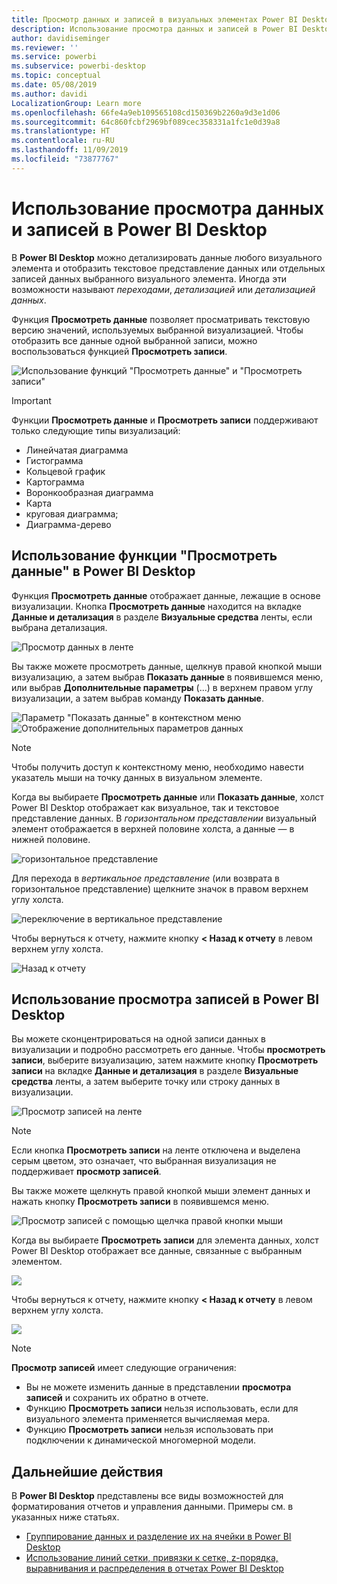 ```yaml
---
title: Просмотр данных и записей в визуальных элементах Power BI Desktop
description: Использование просмотра данных и записей в Power BI Desktop для детализации данных
author: davidiseminger
ms.reviewer: ''
ms.service: powerbi
ms.subservice: powerbi-desktop
ms.topic: conceptual
ms.date: 05/08/2019
ms.author: davidi
LocalizationGroup: Learn more
ms.openlocfilehash: 66fe4a9eb109565108cd150369b2260a9d3e1d06
ms.sourcegitcommit: 64c860fcbf2969bf089cec358331a1fc1e0d39a8
ms.translationtype: HT
ms.contentlocale: ru-RU
ms.lasthandoff: 11/09/2019
ms.locfileid: "73877767"
---
```

# <a name="use-see-data-and-see-records-in-power-bi-desktop"></a>Использование просмотра данных и записей в Power BI Desktop
В **Power BI Desktop** можно детализировать данные любого визуального элемента и отобразить текстовое представление данных или отдельных записей данных выбранного визуального элемента. Иногда эти возможности называют *переходами*, *детализацией* или *детализацией данных*.

Функция **Просмотреть данные** позволяет просматривать текстовую версию значений, используемых выбранной визуализацией. Чтобы отобразить все данные одной выбранной записи, можно воспользоваться функцией **Просмотреть записи**. 

![Использование функций "Просмотреть данные" и "Просмотреть записи"](media/desktop-see-data-see-records/see-data-record.png)

>[!IMPORTANT]
>Функции **Просмотреть данные** и **Просмотреть записи** поддерживают только следующие типы визуализаций:
>  - Линейчатая диаграмма
>  - Гистограмма
>  - Кольцевой график
>  - Картограмма
>  - Воронкообразная диаграмма
>  - Карта
>  - круговая диаграмма;
>  - Диаграмма-дерево

## <a name="use-see-data-in-power-bi-desktop"></a>Использование функции "Просмотреть данные" в Power BI Desktop

Функция **Просмотреть данные** отображает данные, лежащие в основе визуализации. Кнопка **Просмотреть данные** находится на вкладке **Данные и детализация** в разделе **Визуальные средства** ленты, если выбрана детализация.

![Просмотр данных в ленте](media/desktop-see-data-see-records/see-data1.png)

Вы также можете просмотреть данные, щелкнув правой кнопкой мыши визуализацию, а затем выбрав **Показать данные** в появившемся меню, или выбрав **Дополнительные параметры** (...) в верхнем правом углу визуализации, а затем выбрав команду **Показать данные**.

![Параметр "Показать данные" в контекстном меню](media/desktop-see-data-see-records/see-data2.png)&nbsp;&nbsp;![Отображение дополнительных параметров данных](media/desktop-see-data-see-records/see-data3.png)

> [!NOTE]
> Чтобы получить доступ к контекстному меню, необходимо навести указатель мыши на точку данных в визуальном элементе.

Когда вы выбираете **Просмотреть данные** или **Показать данные**, холст Power BI Desktop отображает как визуальное, так и текстовое представление данных. В *горизонтальном представлении* визуальный элемент отображается в верхней половине холста, а данные — в нижней половине. 

![горизонтальное представление](media/desktop-see-data-see-records/see-data4a.png)

Для перехода в *вертикальное представление* (или возврата в горизонтальное представление) щелкните значок в правом верхнем углу холста.

![переключение в вертикальное представление](media/desktop-see-data-see-records/see-data4.png)

Чтобы вернуться к отчету, нажмите кнопку **< Назад к отчету** в левом верхнем углу холста.

![Назад к отчету](media/desktop-see-data-see-records/see-data5.png)

## <a name="use-see-records-in-power-bi-desktop"></a>Использование просмотра записей в Power BI Desktop

Вы можете сконцентрироваться на одной записи данных в визуализации и подробно рассмотреть его данные. Чтобы **просмотреть записи**, выберите визуализацию, затем нажмите кнопку **Просмотреть записи** на вкладке **Данные и детализация** в разделе **Визуальные средства** ленты, а затем выберите точку или строку данных в визуализации. 

![Просмотр записей на ленте](media/desktop-see-data-see-records/see-record1.png)

> [!NOTE]
> Если кнопка **Просмотреть записи** на ленте отключена и выделена серым цветом, это означает, что выбранная визуализация не поддерживает **просмотр записей**.

Вы также можете щелкнуть правой кнопкой мыши элемент данных и нажать кнопку **Просмотреть записи** в появившемся меню.

![Просмотр записей с помощью щелчка правой кнопки мыши](media/desktop-see-data-see-records/see-record2.png)

Когда вы выбираете **Просмотреть записи** для элемента данных, холст Power BI Desktop отображает все данные, связанные с выбранным элементом. 

![](media/desktop-see-data-see-records/see-record3.png)

Чтобы вернуться к отчету, нажмите кнопку **< Назад к отчету** в левом верхнем углу холста.

![](media/desktop-see-data-see-records/see-record4.png)

> [!NOTE]
>**Просмотр записей** имеет следующие ограничения:
> - Вы не можете изменить данные в представлении **просмотра записей** и сохранить их обратно в отчете.
> - Функцию **Просмотреть записи** нельзя использовать, если для визуального элемента применяется вычисляемая мера.
> - Функцию **Просмотреть записи** нельзя использовать при подключении к динамической многомерной модели.

## <a name="next-steps"></a>Дальнейшие действия
В **Power BI Desktop** представлены все виды возможностей для форматирования отчетов и управления данными. Примеры см. в указанных ниже статьях.

* [Группирование данных и разделение их на ячейки в Power BI Desktop](desktop-grouping-and-binning.md)
* [Использование линий сетки, привязки к сетке, z-порядка, выравнивания и распределения в отчетах Power BI Desktop](desktop-gridlines-snap-to-grid.md)


